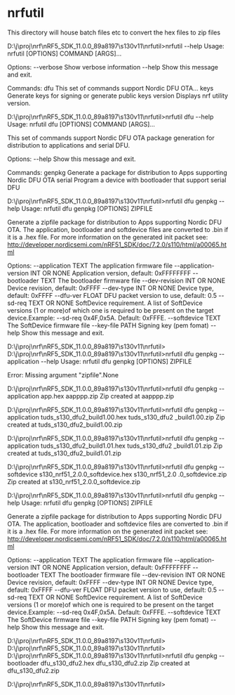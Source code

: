 # nrfutil

This directory will house batch files etc to convert the hex files to zip files



D:\j\proj\nrf\nRF5_SDK_11.0.0_89a8197\s130v11\nrfutil>nrfutil --help
Usage: nrfutil [OPTIONS] COMMAND [ARGS]...

Options:
  --verbose  Show verbose information
  --help     Show this message and exit.

Commands:
  dfu      This set of commands support Nordic DFU OTA...
  keys     Generate keys for signing or generate public keys
  version  Displays nrf utility version.

D:\j\proj\nrf\nRF5_SDK_11.0.0_89a8197\s130v11\nrfutil>nrfutil dfu --help
Usage: nrfutil dfu [OPTIONS] COMMAND [ARGS]...

  This set of commands support Nordic DFU OTA package generation for
  distribution to applications and serial DFU.

Options:
  --help  Show this message and exit.

Commands:
  genpkg  Generate a package for distribution to Apps supporting Nordic DFU
          OTA
  serial  Program a device with bootloader that support serial DFU

D:\j\proj\nrf\nRF5_SDK_11.0.0_89a8197\s130v11\nrfutil>nrfutil dfu genpkg --help
Usage: nrfutil dfu genpkg [OPTIONS] ZIPFILE

  Generate a zipfile package for distribution to Apps supporting Nordic DFU
  OTA. The application, bootloader and softdevice files are converted to
  .bin if it is a .hex file. For more information on the generated init
  packet see:
  http://developer.nordicsemi.com/nRF51_SDK/doc/7.2.0/s110/html/a00065.html

Options:
  --application TEXT              The application firmware file
  --application-version INT OR NONE
                                  Application version, default: 0xFFFFFFFF
  --bootloader TEXT               The bootloader firmware file
  --dev-revision INT OR NONE      Device revision, default: 0xFFFF
  --dev-type INT OR NONE          Device type, default: 0xFFFF
  --dfu-ver FLOAT                 DFU packet version to use, default: 0.5
  --sd-req TEXT OR NONE           SoftDevice requirement. A list of
                                  SoftDevice versions (1 or more)of which one
                                  is required to be present on the target
                                  device.Example: --sd-req 0x4F,0x5A.
                                  Default: 0xFFFE.
  --softdevice TEXT               The SoftDevice firmware file
  --key-file PATH                 Signing key (pem fomat)
  --help                          Show this message and exit.

D:\j\proj\nrf\nRF5_SDK_11.0.0_89a8197\s130v11\nrfutil>
D:\j\proj\nrf\nRF5_SDK_11.0.0_89a8197\s130v11\nrfutil>nrfutil dfu genpkg --application  --help
Usage: nrfutil dfu genpkg [OPTIONS] ZIPFILE

Error: Missing argument "zipfile".None

D:\j\proj\nrf\nRF5_SDK_11.0.0_89a8197\s130v11\nrfutil>nrfutil dfu genpkg --application  app.hex aapppp.zip
Zip created at aapppp.zip

D:\j\proj\nrf\nRF5_SDK_11.0.0_89a8197\s130v11\nrfutil>nrfutil dfu genpkg --application  tuds_s130_dfu2_build1.00.hex  tuds_s130_dfu2
_build1.00.zip
Zip created at tuds_s130_dfu2_build1.00.zip

D:\j\proj\nrf\nRF5_SDK_11.0.0_89a8197\s130v11\nrfutil>nrfutil dfu genpkg --application  tuds_s130_dfu2_build1.01.hex  tuds_s130_dfu2
_build1.01.zip
Zip created at tuds_s130_dfu2_build1.01.zip

D:\j\proj\nrf\nRF5_SDK_11.0.0_89a8197\s130v11\nrfutil>nrfutil dfu genpkg --softdevice s130_nrf51_2.0.0_softdevice.hex s130_nrf51_2.0
.0_softdevice.zip
Zip created at s130_nrf51_2.0.0_softdevice.zip

D:\j\proj\nrf\nRF5_SDK_11.0.0_89a8197\s130v11\nrfutil>nrfutil dfu genpkg --help
Usage: nrfutil dfu genpkg [OPTIONS] ZIPFILE

  Generate a zipfile package for distribution to Apps supporting Nordic DFU
  OTA. The application, bootloader and softdevice files are converted to
  .bin if it is a .hex file. For more information on the generated init
  packet see:
  http://developer.nordicsemi.com/nRF51_SDK/doc/7.2.0/s110/html/a00065.html

Options:
  --application TEXT              The application firmware file
  --application-version INT OR NONE
                                  Application version, default: 0xFFFFFFFF
  --bootloader TEXT               The bootloader firmware file
  --dev-revision INT OR NONE      Device revision, default: 0xFFFF
  --dev-type INT OR NONE          Device type, default: 0xFFFF
  --dfu-ver FLOAT                 DFU packet version to use, default: 0.5
  --sd-req TEXT OR NONE           SoftDevice requirement. A list of
                                  SoftDevice versions (1 or more)of which one
                                  is required to be present on the target
                                  device.Example: --sd-req 0x4F,0x5A.
                                  Default: 0xFFFE.
  --softdevice TEXT               The SoftDevice firmware file
  --key-file PATH                 Signing key (pem fomat)
  --help                          Show this message and exit.

D:\j\proj\nrf\nRF5_SDK_11.0.0_89a8197\s130v11\nrfutil>
D:\j\proj\nrf\nRF5_SDK_11.0.0_89a8197\s130v11\nrfutil>
D:\j\proj\nrf\nRF5_SDK_11.0.0_89a8197\s130v11\nrfutil>nrfutil dfu genpkg --bootloader dfu_s130_dfu2.hex dfu_s130_dfu2.zip
Zip created at dfu_s130_dfu2.zip

D:\j\proj\nrf\nRF5_SDK_11.0.0_89a8197\s130v11\nrfutil>

